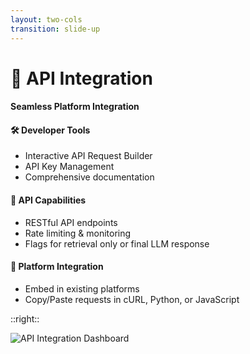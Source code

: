 ```yaml
---
layout: two-cols
transition: slide-up
---
```


<ThemeToggle />

# <span class="slide-title">🔌 API Integration</span>

<div class="pr-6">
  <h4 class="montserrat-paragraph text-2xl font-bold text-blue-700 dark:text-blue-200 mb-4">
    Seamless Platform Integration
  </h4>

  <!-- Developer Tools -->
  <div>
    <h4 class="montserrat-paragraph text-sm font-semibold text-purple-700 dark:text-purple-200 mb-3 flex items-center gap-2">
      <span class="text-purple-500">🛠️</span> Developer Tools
    </h4>
    <ul class="space-y-2 text-sm">
      <li class="flex items-center gap-2">
        <span class="w-1.5 h-1.5 bg-green-500 rounded-full"></span>
        <span class="montserrat-paragraph text-gray-700 dark:text-gray-300">Interactive API Request Builder</span>
      </li>
      <li class="flex items-center gap-2">
        <span class="w-1.5 h-1.5 bg-green-500 rounded-full"></span>
        <span class="montserrat-paragraph text-gray-700 dark:text-gray-300">API Key Management</span>
      </li>
      <li class="flex items-center gap-2">
        <span class="w-1.5 h-1.5 bg-green-500 rounded-full"></span>
        <span class="montserrat-paragraph text-gray-700 dark:text-gray-300">Comprehensive documentation</span>
      </li>
    </ul>
  </div>
  
  <!-- API Features -->
  <div class="mb-4">
    <h4 class="montserrat-paragraph text-sm font-semibold text-blue-700 dark:text-blue-200 mb-3 flex items-center gap-2">
      <span class="text-blue-500">🚀</span> API Capabilities
    </h4>
    <ul class="space-y-2 text-sm">
      <li class="flex items-center gap-2">
        <span class="w-1.5 h-1.5 bg-green-500 rounded-full"></span>
        <span class="montserrat-paragraph text-gray-700 dark:text-gray-300">RESTful API endpoints</span>
      </li>
      <li class="flex items-center gap-2">
        <span class="w-1.5 h-1.5 bg-green-500 rounded-full"></span>
        <span class="montserrat-paragraph text-gray-700 dark:text-gray-300">Rate limiting & monitoring</span>
      </li>
      <li class="flex items-center gap-2">
        <span class="w-1.5 h-1.5 bg-green-500 rounded-full"></span>
        <span class="montserrat-paragraph text-gray-700 dark:text-gray-300">Flags for retrieval only or final LLM response</span>
      </li>
    </ul>
  </div>

  <!-- Platform Integration -->
  <div class="mb-4">
    <h4 class="montserrat-paragraph text-sm font-semibold text-green-700 dark:text-green-200 mb-3 flex items-center gap-2">
      <span class="text-green-500">🔗</span> Platform Integration
    </h4>
    <ul class="space-y-2 text-sm">
      <li class="flex items-center gap-2">
        <span class="w-1.5 h-1.5 bg-green-500 rounded-full"></span>
        <span class="montserrat-paragraph text-gray-700 dark:text-gray-300">Embed in existing platforms</span>
      </li>
      <li class="flex items-center gap-2">
        <span class="w-1.5 h-1.5 bg-green-500 rounded-full"></span>
        <span class="montserrat-paragraph text-gray-700 dark:text-gray-300">Copy/Paste requests in cURL, Python, or JavaScript</span>
      </li>
    </ul>
  </div>

</div>

::right::

<!-- Screenshot -->
<div class="pl-6 mt-4">
  <div class="h-full flex items-center justify-center">
    <img src="/images/api_request_builder.png" alt="API Integration Dashboard" class="w-full max-w-lg rounded-lg shadow-lg" />
  </div>
</div>

<!--
API page slide:
- API capabilities with RESTful endpoints and WebSocket support
- Platform integration for embedding in existing systems
- Developer tools including SDKs and comprehensive documentation
Using banner_icons.png as the screenshot
--> 